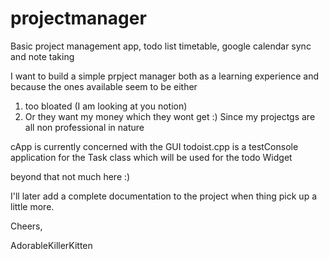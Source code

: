 # projectmanager
Basic project management app, todo list timetable, google calendar sync and note taking 

I want to build a simple prpject manager both as a learning experience and because the ones available seem to be either
1. too bloated (I am looking at you notion) 
2. Or they want my money which they wont get :) Since my projectgs are all non professional in nature

cApp is currently concerned with the GUI 
todoist.cpp is a testConsole application for the Task class which will be used for the todo Widget 

beyond that not much here :) 

I'll later add a complete documentation to the project when thing pick up a little more. 

Cheers,

AdorableKillerKitten 

